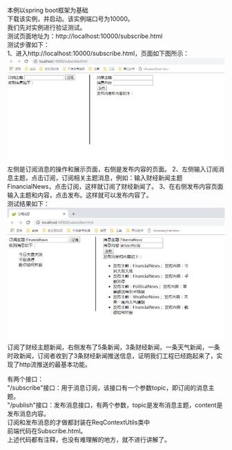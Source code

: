 本例以spring boot框架为基础<br> 
下载该实例，并启动。该实例端口号为10000。<br>
我们先对实例进行验证测试。<br>
测试页面地址为：http://localhost:10000/subscribe.html <br>
测试步骤如下：<br>
1、进入http://localhost:10000/subscribe.html，页面如下图所示：<br>
<img src="./测试初始页面.JPG" width="800"><br>
左侧是订阅消息的操作和展示页面，右侧是发布内容的页面。
2、左侧输入订阅消息主题，点击订阅，订阅相关主题消息，例如：输入财经新闻主题FinancialNews，点击订阅，这样就订阅了财经新闻了。
3、在右侧发布内容页面输入主题和内容，点击发布。这样就可以发布内容了。<br>
测试结果如下：<br>
<img src="./结果页面.JPG" width="800"><br>
订阅了财经主题新闻，右侧发布了5条新闻，3条财经新闻，一条天气新闻，一条时政新闻，订阅者收到了3条财经新闻推送信息，证明我们工程已经跑起来了，实现了http流推送的最基本功能。<br>

有两个接口：<br>
"/subscribe"接口：用于消息订阅，该接口有一个参数topic，即订阅的消息主题。<br>
"/publish"接口：发布消息接口，有两个参数，topic是发布消息主题，content是发布消息内容。<br>
订阅和发布消息的才做都封装在ReqContextUtils类中<br>
前端代码在Subscribe.html。<br>
上述代码都有注释，也没有难理解的地方，就不进行讲解了。
